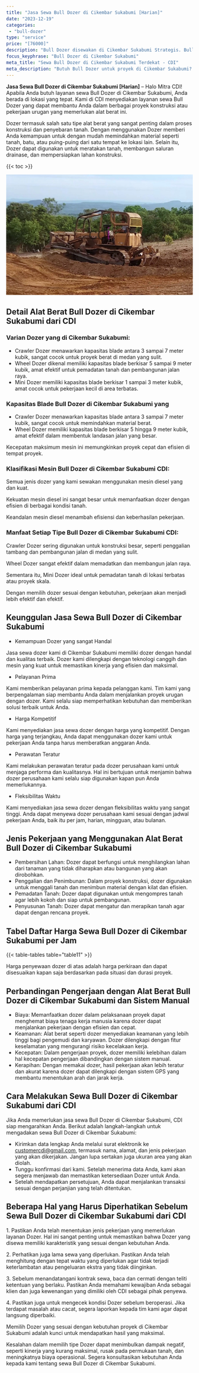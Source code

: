 ```yaml
---
title: "Jasa Sewa Bull Dozer di Cikembar Sukabumi [Harian]"
date: "2023-12-19"
categories:
 - "bull-dozer"
type: "service"
price: "[76000]"
description: "Bull Dozer disewakan di Cikembar Sukabumi Strategis. Bull Dozer ini merupakan pilihan tepat dalam proyek pembangunan sebagai peralatan konstruksi berkualitas tinggi dan efisien. Dapatkan informasi lengkap dengan menghubungi kami."
focus_keyphrase: "Bull Dozer di Cikembar Sukabumi"
meta_title: "Sewa Bull Dozer di Cikembar Sukabumi Terdekat - CDI"
meta_description: "Butuh Bull Dozer untuk proyek di Cikembar Sukabumi? Layanan profesional kami siap melayani dengan solusi optimal. Segera hubungi kami."
---
```


**Jasa Sewa Bull Dozer di Cikembar Sukabumi [Harian]** – Halo Mitra CDI! Apabila Anda butuh layanan sewa Bull Dozer di Cikembar Sukabumi, Anda berada di lokasi yang tepat. Kami di CDI menyediakan layanan sewa Bull Dozer yang dapat membantu Anda dalam berbagai proyek konstruksi atau pekerjaan urugan yang memerlukan alat berat ini.

Dozer termasuk salah satu tipe alat berat yang sangat penting dalam proses konstruksi dan penyebaran tanah. Dengan menggunakan Dozer memberi Anda kemampuan untuk dengan mudah memindahkan material seperti tanah, batu, atau puing-puing dari satu tempat ke lokasi lain. Selain itu, Dozer dapat digunakan untuk meratakan tanah, membangun saluran drainase, dan mempersiapkan lahan konstruksi.

{{< toc >}}

![Jasa Sewa Bull Dozer di Cikembar Sukabumi [Harian]](/images/bull-dozer/bull-dozer-01.jpg)

## Detail Alat Berat Bull Dozer di Cikembar Sukabumi dari CDI

### Varian Dozer yang di Cikembar Sukabumi:

*   Crawler Dozer menawarkan kapasitas blade antara 3 sampai 7 meter kubik, sangat cocok untuk proyek berat di medan yang sulit.
*   Wheel Dozer dikenal memiliki kapasitas blade berkisar 5 sampai 9 meter kubik, amat efektif untuk pemadatan tanah dan pembangunan jalan raya.
*   Mini Dozer memiliki kapasitas blade berkisar 1 sampai 3 meter kubik, amat cocok untuk pekerjaan kecil di area terbatas.

### Kapasitas Blade Bull Dozer di Cikembar Sukabumi yang

*   Crawler Dozer menawarkan kapasitas blade antara 3 sampai 7 meter kubik, sangat cocok untuk memindahkan material berat.
*   Wheel Dozer memiliki kapasitas blade berkisar 5 hingga 9 meter kubik, amat efektif dalam membentuk landasan jalan yang besar.

Kecepatan maksimum mesin ini memungkinkan proyek cepat dan efisien di tempat proyek.

### Klasifikasi Mesin Bull Dozer di Cikembar Sukabumi CDI:

Semua jenis dozer yang kami sewakan menggunakan mesin diesel yang dan kuat.

Kekuatan mesin diesel ini sangat besar untuk memanfaatkan dozer dengan efisien di berbagai kondisi tanah.

Keandalan mesin diesel menambah efisiensi dan keberhasilan pekerjaan.

### Manfaat Setiap Tipe Bull Dozer di Cikembar Sukabumi CDI:

Crawler Dozer sering digunakan untuk konstruksi besar, seperti penggalian tambang dan pembangunan jalan di medan yang sulit.

Wheel Dozer sangat efektif dalam memadatkan dan membangun jalan raya.

Sementara itu, Mini Dozer ideal untuk pemadatan tanah di lokasi terbatas atau proyek skala.

Dengan memilih dozer sesuai dengan kebutuhan, pekerjaan akan menjadi lebih efektif dan efektif.

## Keunggulan Jasa Sewa Bull Dozer di Cikembar Sukabumi

*   Kemampuan Dozer yang sangat Handal

Jasa sewa dozer kami di Cikembar Sukabumi memiliki dozer dengan handal dan kualitas terbaik. Dozer kami dilengkapi dengan teknologi canggih dan mesin yang kuat untuk memastikan kinerja yang efisien dan maksimal.
*   Pelayanan Prima

Kami memberikan pelayanan prima kepada pelanggan kami. Tim kami yang berpengalaman siap membantu Anda dalam menjalankan proyek urugan dengan dozer. Kami selalu siap memperhatikan kebutuhan dan memberikan solusi terbaik untuk Anda.
*   Harga Kompetitif

Kami menyediakan jasa sewa dozer dengan harga yang kompetitif. Dengan harga yang terjangkau, Anda dapat menggunakan dozer kami untuk pekerjaan Anda tanpa harus memberatkan anggaran Anda.
*   Perawatan Teratur

Kami melakukan perawatan teratur pada dozer perusahaan kami untuk menjaga performa dan kualitasnya. Hal ini bertujuan untuk menjamin bahwa dozer perusahaan kami selalu siap digunakan kapan pun Anda memerlukannya.
*   Fleksibilitas Waktu

Kami menyediakan jasa sewa dozer dengan fleksibilitas waktu yang sangat tinggi. Anda dapat menyewa dozer perusahaan kami sesuai dengan jadwal pekerjaan Anda, baik itu per jam, harian, mingguan, atau bulanan.

## Jenis Pekerjaan yang Menggunakan Alat Berat Bull Dozer di Cikembar Sukabumi

*   Pembersihan Lahan: Dozer dapat berfungsi untuk menghilangkan lahan dari tanaman yang tidak diharapkan atau bangunan yang akan dirobohkan.
*   Penggalian dan Penimbunan: Dalam proyek konstruksi, dozer digunakan untuk menggali tanah dan menimbun material dengan kilat dan efisien.
*   Pemadatan Tanah: Dozer dapat digunakan untuk mengompres tanah agar lebih kokoh dan siap untuk pembangunan.
*   Penyusunan Tanah: Dozer dapat mengatur dan merapikan tanah agar dapat dengan rencana proyek.

## Tabel Daftar Harga Sewa Bull Dozer di Cikembar Sukabumi per Jam

{{< table-tables table="table11" >}}

Harga penyewaan dozer di atas adalah harga perkiraan dan dapat disesuaikan kapan saja berdasarkan pada situasi dan durasi proyek.

## Perbandingan Pengerjaan dengan Alat Berat Bull Dozer di Cikembar Sukabumi dan Sistem Manual

*   Biaya: Memanfaatkan dozer dalam pelaksanaan proyek dapat menghemat biaya tenaga kerja manusia karena dozer dapat menjalankan pekerjaan dengan efisien dan cepat.
*   Keamanan: Alat berat seperti dozer menyediakan keamanan yang lebih tinggi bagi pengemudi dan karyawan. Dozer dilengkapi dengan fitur keselamatan yang mengurangi risiko kecelakaan kerja.
*   Kecepatan: Dalam pengerjaan proyek, dozer memiliki kelebihan dalam hal kecepatan pengerjaan dibandingkan dengan sistem manual.
*   Kerapihan: Dengan memakai dozer, hasil pekerjaan akan lebih teratur dan akurat karena dozer dapat dilengkapi dengan sistem GPS yang membantu menentukan arah dan jarak kerja.

## Cara Melakukan Sewa Bull Dozer di Cikembar Sukabumi dari CDI

Jika Anda memerlukan jasa sewa Bull Dozer di Cikembar Sukabumi, CDI siap mengarahkan Anda. Berikut adalah langkah-langkah untuk mengadakan sewa Bull Dozer di Cikembar Sukabumi:

*   Kirimkan data lengkap Anda melalui surat elektronik ke customercdi@gmail.com, termasuk nama, alamat, dan jenis pekerjaan yang akan dikerjakan. Jangan lupa sertakan juga ukuran area yang akan diolah.
*   Tunggu konfirmasi dari kami. Setelah menerima data Anda, kami akan segera menjawab dan memastikan ketersediaan Dozer untuk Anda.
*   Setelah mendapatkan persetujuan, Anda dapat menjalankan transaksi sesuai dengan perjanjian yang telah ditentukan.

## Beberapa Hal yang Harus Diperhatikan Sebelum Sewa Bull Dozer di Cikembar Sukabumi dari CDI

1\.  Pastikan Anda telah menentukan jenis pekerjaan yang memerlukan layanan Dozer. Hal ini sangat penting untuk memastikan bahwa Dozer yang disewa memiliki karakteristik yang sesuai dengan kebutuhan Anda.

2\.  Perhatikan juga lama sewa yang diperlukan. Pastikan Anda telah menghitung dengan tepat waktu yang diperlukan agar tidak terjadi keterlambatan atau pengeluaran ekstra yang tidak diinginkan.

3\.  Sebelum menandatangani kontrak sewa, baca dan cermati dengan teliti ketentuan yang berlaku. Pastikan Anda memahami kewajiban Anda sebagai klien dan juga kewenangan yang dimiliki oleh CDI sebagai pihak penyewa.

4\.  Pastikan juga untuk mengecek kondisi Dozer sebelum beroperasi. Jika terdapat masalah atau cacat, segera laporkan kepada tim kami agar dapat langsung diperbaiki.

Memilih Dozer yang sesuai dengan kebutuhan proyek di Cikembar Sukabumi adalah kunci untuk mendapatkan hasil yang maksimal.

Kesalahan dalam memilih tipe Dozer dapat menimbulkan dampak negatif, seperti kinerja yang kurang maksimal, rusak pada permukaan tanah, dan meningkatnya biaya operasional. Segera konsultasikan kebutuhan Anda kepada kami tentang sewa Bull Dozer di Cikembar Sukabumi.